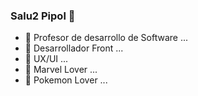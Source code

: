 ### Salu2 Pipol 👋


- 🔭 Profesor de desarrollo de Software ...
- 🌱 Desarrollador Front ...
- 👯 UX/UI ...
- 🤔 Marvel Lover ...
- 💬 Pokemon Lover ...
